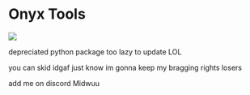 # Onyx Tools
<img src="https://media.discordapp.net/attachments/1195512515648561312/1200473449752178739/6qrG80rww.png?ex=65c64f06&is=65b3da06&hm=29250182f343902dc0078895295ba7310e7c1950529697e25884bfeba392a3a6&=&quality=lossless">

depreciated python package too lazy to update LOL 


you can skid idgaf just know im gonna keep my bragging rights losers


add me on discord Midwuu
